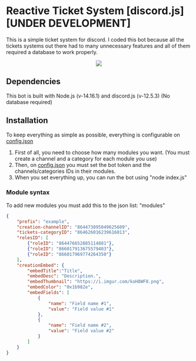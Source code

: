 # Reactive Ticket System [discord.js] [UNDER DEVELOPMENT]

This is a simple ticket system for discord. 
I coded this bot because all the tickets systems out there had to many unnecessary features and all of them required a database to work properly.
<p align="center">
  <img src="https://i.imgur.com/7GZzPdd.png"/>
</p>

## Dependencies
This bot is built with Node.js (v-14.16.1) and discord.js (v-12.5.3) (No database required)

## Installation
To keep everything as simple as possible, everything is configurable on [config.json](config.json)

  1. First of all, you need to choose how many modules you want. (You must create a channel and a category for each module you use)
  2. Then, on [config.json](config.json) you must set the bot token and the channels/categories IDs in their modules.
  3. When you set everything up, you can run the bot using "node index.js"

### Module syntax 
To add new modules you must add this to the json list: "modules"
```json
{
    "prefix": "example",
    "creation-channelID": "864473895049625609",
    "tickets-categoryID": "864626016239616013",
    "rolesID": [
        {"roleID": "864476652885114881"},
        {"roleID": "866017913675579403"},
        {"roleID": "866017969774264350"}
    ],
    "creationEmbed": {
        "embedTitle":"Title",
        "embedDesc": "Description.",
        "embedThumbnail": "https://i.imgur.com/koH8WF8.png",
        "embedColor": "0x1b982e",
        "embedFields": [
            {
                "name": "Field name #1",
                "value": "Field value #1"
            },
            {
                "name": "Field name #2",
                "value": "Field value #2"
            }
        ]
    }
}
```
